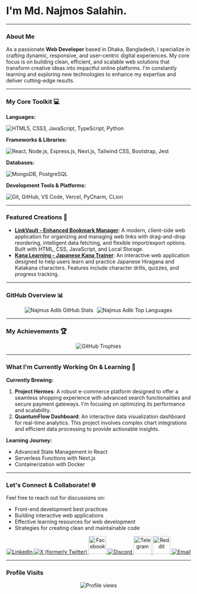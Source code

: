 # I'm Md. Najmos Salahin.

---

### About Me

As a passionate **Web Developer** based in Dhaka, Bangladesh, I specialize in crafting dynamic, responsive, and user-centric digital experiences. My core focus is on building clean, efficient, and scalable web solutions that transform creative ideas into impactful online platforms. I'm constantly learning and exploring new technologies to enhance my expertise and deliver cutting-edge results.

---

### My Core Toolkit 💻

**Languages:**
<p>
  <img src="https://skillicons.dev/icons?i=html,css,js,ts,python" alt="HTML5, CSS3, JavaScript, TypeScript, Python" />
</p>

**Frameworks & Libraries:**
<p>
  <img src="https://skillicons.dev/icons?i=react,nodejs,express,nextjs,tailwind,bootstrap,jest" alt="React, Node.js, Express.js, Next.js, Tailwind CSS, Bootstrap, Jest" />
</p>

**Databases:**
<p>
  <img src="https://skillicons.dev/icons?i=mongodb,postgresql" alt="MongoDB, PostgreSQL" />
</p>

**Development Tools & Platforms:**
<p>
  <img src="https://skillicons.dev/icons?i=git,github,vscode,vercel,pycharm,clion" alt="Git, GitHub, VS Code, Vercel, PyCharm, CLion" />
  </p>

---

### Featured Creations 🚀

* **[LinkVault - Enhanced Bookmark Manager](https://github.com/NajmusAdib/LinkVault)**: A modern, client-side web application for organizing and managing web links with drag-and-drop reordering, intelligent data fetching, and flexible import/export options. Built with HTML, CSS, JavaScript, and Local Storage.
* **[Kana Learning - Japanese Kana Trainer](https://github.com/NajmusAdib/KanaLearning)**: An interactive web application designed to help users learn and practice Japanese Hiragana and Katakana characters. Features include character drills, quizzes, and progress tracking.

---

### GitHub Overview 📊

<div align="center">
  <div style="display: flex; flex-wrap: wrap; justify-content: center; gap: 10px;">
    <img src="https://github-readme-stats.vercel.app/api?username=NajmusAdib&show_icons=true&theme=tokyonight&include_all_commits=true&count_private=true&line_height=25&hide_border=true" alt="Najmus Adib GitHub Stats" />
    <img src="https://github-readme-stats.vercel.app/api/top-langs/?username=NajmusAdib&layout=compact&theme=tokyonight&hide_border=true" alt="Najmus Adib Top Languages" />
  </div>
  </div>

---

### My Achievements 🏆

<div align="center">
  <img src="https://github-profile-trophy.vercel.app/?username=NajmusAdib&theme=gruvbox&no-frame=true&no-bg=true" alt="GitHub Trophies" />
</div>

---

### What I'm Currently Working On & Learning 🌱

**Currently Brewing:**
1.  **Project Hermes**: A robust e-commerce platform designed to offer a seamless shopping experience with advanced search functionalities and secure payment gateways. I'm focusing on optimizing its performance and scalability.
2.  **QuantumFlow Dashboard**: An interactive data visualization dashboard for real-time analytics. This project involves complex chart integrations and efficient data processing to provide actionable insights.

**Learning Journey:**
* Advanced State Management in React
* Serverless Functions with Next.js
* Containerization with Docker

---

### Let's Connect & Collaborate! 🌐

Feel free to reach out for discussions on:
* Front-end development best practices
* Building interactive web applications
* Effective learning resources for web development
* Strategies for creating clean and maintainable code

<p align="center">
  <a href="https://www.linkedin.com/in/md-najmos-salahin-185106371/" target="_blank">
    <img src="https://skillicons.dev/icons?i=linkedin" alt="LinkedIn" />
  </a>
  <a href="https://x.com/najmus_sal" target="_blank">
    <img src="https://skillicons.dev/icons?i=twitter" alt="X (formerly Twitter)" />
  </a>
  <a href="https://facebook.com/najmus.adib" target="_blank">
    <img src="https://cdn-icons-png.flaticon.com/128/15047/15047435.png" width="48" height="48" alt="Facebook" />
  </a>
  <a href="https://discord.com/users/sukkimura." target="_blank">
    <img src="https://skillicons.dev/icons?i=discord" alt="Discord" />
  </a>
  <a href="https://t.me/najmusadib" target="_blank">
    <img src="https://cdn-icons-png.flaticon.com/128/3536/3536661.png" width="48" height="48" alt="Telegram" />
  </a>
  <a href="https://www.reddit.com/user/PirateSanji_1353/" target="_blank">
    <img src="https://cdn-icons-png.flaticon.com/128/2504/2504934.png" width="48" height="48" alt="Reddit" />
  </a>
  <a href="najmussalahin.adib@gmail.com" target="_blank">
    <img src="https://skillicons.dev/icons?i=gmail" alt="Email" />
  </a>
</p>

---

### Profile Visits

<p align="center">
  <img src="https://profile-counter.glitch.me/NajmusAdib/count.svg" alt="Profile views">
</p>
